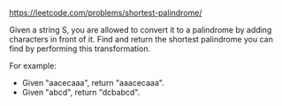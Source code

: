 https://leetcode.com/problems/shortest-palindrome/

Given a string S, you are allowed to convert it to a palindrome by adding characters in front of it. Find and return the shortest palindrome you can find by performing this transformation.

For example:

* Given "aacecaaa", return "aaacecaaa".
* Given "abcd", return "dcbabcd".

